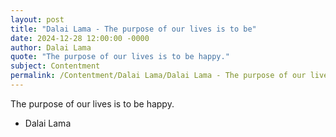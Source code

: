 ```yaml
---
layout: post
title: "Dalai Lama - The purpose of our lives is to be"
date: 2024-12-28 12:00:00 -0000
author: Dalai Lama
quote: "The purpose of our lives is to be happy."
subject: Contentment
permalink: /Contentment/Dalai Lama/Dalai Lama - The purpose of our lives is to be
---
```


The purpose of our lives is to be happy.

- Dalai Lama
